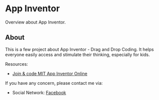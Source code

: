 # App Inventor

Overview about App Inventor.

## About

This is a few project about App Inventor - Drag and Drop Coding. It helps everyone easily access and stimulate their thinking, especially for kids.

Resources:

- [Join & code MIT App Inventor Online](https://appinventor.mit.edu/)

If you have any concern, please contact me via:

- Social Network: [Facebook](www.facebook.com/pororo1001)
